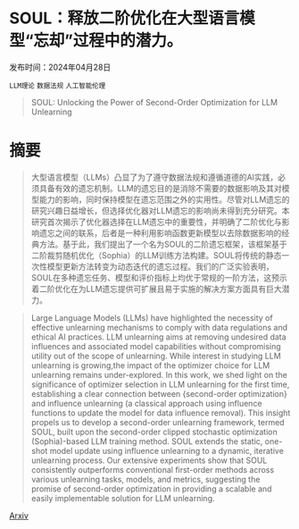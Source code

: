 # SOUL：释放二阶优化在大型语言模型“忘却”过程中的潜力。

发布时间：2024年04月28日

`LLM理论` `数据法规` `人工智能伦理`

> SOUL: Unlocking the Power of Second-Order Optimization for LLM Unlearning

# 摘要

> 大型语言模型（LLMs）凸显了为了遵守数据法规和遵循道德的AI实践，必须具备有效的遗忘机制。LLM的遗忘目的是消除不需要的数据影响及其对模型能力的影响，同时保持模型在遗忘范围之外的实用性。尽管对LLM遗忘的研究兴趣日益增长，但选择优化器对LLM遗忘的影响尚未得到充分研究。本研究首次揭示了优化器选择在LLM遗忘中的重要性，并明确了二阶优化与影响遗忘之间的联系，后者是一种利用影响函数更新模型以去除数据影响的经典方法。基于此，我们提出了一个名为SOUL的二阶遗忘框架，该框架基于二阶裁剪随机优化（Sophia）的LLM训练方法构建。SOUL将传统的静态一次性模型更新方法转变为动态迭代的遗忘过程。我们的广泛实验表明，SOUL在多种遗忘任务、模型和评价指标上均优于常规的一阶方法，这预示着二阶优化在为LLM遗忘提供可扩展且易于实施的解决方案方面具有巨大潜力。

> Large Language Models (LLMs) have highlighted the necessity of effective unlearning mechanisms to comply with data regulations and ethical AI practices. LLM unlearning aims at removing undesired data influences and associated model capabilities without compromising utility out of the scope of unlearning. While interest in studying LLM unlearning is growing,the impact of the optimizer choice for LLM unlearning remains under-explored. In this work, we shed light on the significance of optimizer selection in LLM unlearning for the first time, establishing a clear connection between {second-order optimization} and influence unlearning (a classical approach using influence functions to update the model for data influence removal). This insight propels us to develop a second-order unlearning framework, termed SOUL, built upon the second-order clipped stochastic optimization (Sophia)-based LLM training method. SOUL extends the static, one-shot model update using influence unlearning to a dynamic, iterative unlearning process. Our extensive experiments show that SOUL consistently outperforms conventional first-order methods across various unlearning tasks, models, and metrics, suggesting the promise of second-order optimization in providing a scalable and easily implementable solution for LLM unlearning.

[Arxiv](https://arxiv.org/abs/2404.18239)